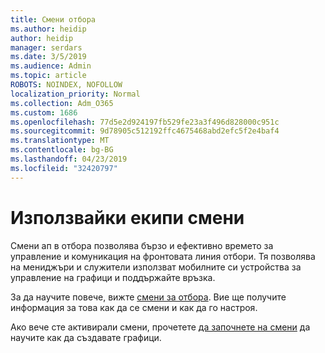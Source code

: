 ```yaml
---
title: Смени отбора
ms.author: heidip
author: heidip
manager: serdars
ms.date: 3/5/2019
ms.audience: Admin
ms.topic: article
ROBOTS: NOINDEX, NOFOLLOW
localization_priority: Normal
ms.collection: Adm_O365
ms.custom: 1686
ms.openlocfilehash: 77d5e2d924197fb529fe23a3f496d828000c951c
ms.sourcegitcommit: 9d78905c512192ffc4675468abd2efc5f2e4baf4
ms.translationtype: MT
ms.contentlocale: bg-BG
ms.lasthandoff: 04/23/2019
ms.locfileid: "32420797"
---
```

# <a name="using-teams-shifts"></a>Използвайки екипи смени

Смени ап в отбора позволява бързо и ефективно времето за управление и комуникация на фронтовата линия отбори. Тя позволява на мениджъри и служители използват мобилните си устройства за управление на графици и поддържайте връзка.

За да научите повече, вижте [смени за отбора](https://docs.microsoft.com/en-us/microsoftteams/expand-teams-across-your-org/shifts-for-teams-landing-page). Вие ще получите информация за това как да се смени и как да го настроя.

Ако вече сте активирали смени, прочетете [да започнете на смени](https://support.office.com/en-us/article/get-started-in-shifts-5f3e30d8-1821-4904-be26-c3cd25a497d6) да научите как да създавате графици.

